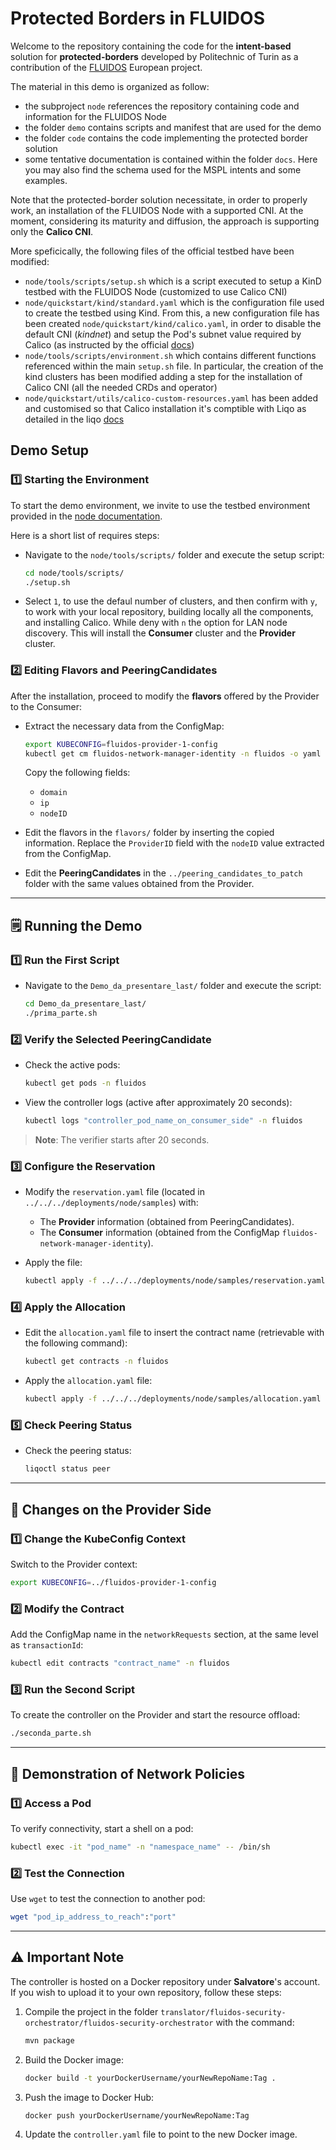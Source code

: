 # Protected Borders in FLUIDOS

Welcome to the repository containing the code for the **intent-based** solution for **protected-borders** developed by Politechnic of Turin as a contribution of the [FLUIDOS](https://fluidos.eu/) European project.

The material in this demo is organized as follow:
- the subproject `node` references the repository containing code and information for the FLUIDOS Node
- the folder `demo` contains scripts and manifest that are used for the demo
- the folder `code` contains the code implementing the protected border solution
- some tentative documentation is contained within the folder `docs`. Here you may also find the schema used for the MSPL intents and some examples.

Note that the protected-border solution necessitate, in order to properly work, an installation of the FLUIDOS Node with a supported CNI. At the moment, considering its maturity and diffusion, the approach is supporting only the **Calico CNI**. 

More speficically, the following files of the official testbed have been modified:
- `node/tools/scripts/setup.sh` which is a script executed to setup a KinD testbed with the FLUIDOS Node (customized to use Calico CNI)
- `node/quickstart/kind/standard.yaml` which is the configuration file used to create the testbed using Kind. From this, a new configuration file has been created `node/quickstart/kind/calico.yaml`, in order to disable the default CNI (*kindnet*) and setup the Pod's subnet value required by Calico (as instructed by the official [docs](https://docs.tigera.io/calico/latest/getting-started/kubernetes/kind))
- `node/tools/scripts/environment.sh` which contains different functions referenced within the main `setup.sh` file. In particular, the creation of the kind clusters has been modified adding a step for the installation of Calico CNI (all the needed CRDs and operator)
- `node/quickstart/utils/calico-custom-resources.yaml` has been added and customised so that Calico installation it's comptible with Liqo as detailed in the liqo [docs](https://docs.liqo.io/en/latest/installation/install.html#installationcniconfiguration)


## Demo Setup

<!--The demo is located in the folder: `demo_da_presentare/node_main`.-->

### 1️⃣ Starting the Environment

To start the demo environment, we invite to use the testbed environment provided in the [node documentation](./node/docs/installation/installation.md). 
<!-- To retrieve the submodule correctly, use the git command `git submodule update --init --recursive`. --> Here is a short list of requires steps:

- Navigate to the `node/tools/scripts/` folder and execute the setup script:
  ```bash
  cd node/tools/scripts/
  ./setup.sh
  ```
- Select `1`, to use the defaul number of clusters, and then confirm with `y`, to work with your local repository, building locally all the components, and installing Calico. While deny with `n` the option for LAN node discovery. This will install the **Consumer** cluster and the **Provider** cluster.

### 2️⃣ Editing Flavors and PeeringCandidates

After the installation, proceed to modify the **flavors** offered by the Provider to the Consumer:

- Extract the necessary data from the ConfigMap:
  ```bash
  export KUBECONFIG=fluidos-provider-1-config
  kubectl get cm fluidos-network-manager-identity -n fluidos -o yaml
  ```
  Copy the following fields:
  - `domain`
  - `ip`
  - `nodeID`

- Edit the flavors in the `flavors/` folder by inserting the copied information. Replace the `ProviderID` field with the `nodeID` value extracted from the ConfigMap.

- Edit the **PeeringCandidates** in the `../peering_candidates_to_patch` folder with the same values obtained from the Provider.

---

## 🗒 Running the Demo

### 1️⃣ Run the First Script

- Navigate to the `Demo_da_presentare_last/` folder and execute the script:
  ```bash
  cd Demo_da_presentare_last/
  ./prima_parte.sh
  ```

### 2️⃣ Verify the Selected PeeringCandidate

- Check the active pods:
  ```bash
  kubectl get pods -n fluidos
  ```

- View the controller logs (active after approximately 20 seconds):
  ```bash
  kubectl logs "controller_pod_name_on_consumer_side" -n fluidos
  ```

> **Note**: The verifier starts after 20 seconds.

### 3️⃣ Configure the Reservation

- Modify the `reservation.yaml` file (located in `../../../deployments/node/samples`) with:
  - The **Provider** information (obtained from PeeringCandidates).
  - The **Consumer** information (obtained from the ConfigMap `fluidos-network-manager-identity`).

- Apply the file:
  ```bash
  kubectl apply -f ../../../deployments/node/samples/reservation.yaml
  ```

### 4️⃣ Apply the Allocation

- Edit the `allocation.yaml` file to insert the contract name (retrievable with the following command):
  ```bash
  kubectl get contracts -n fluidos
  ```

- Apply the `allocation.yaml` file:
  ```bash
  kubectl apply -f ../../../deployments/node/samples/allocation.yaml
  ```

### 5️⃣ Check Peering Status

- Check the peering status:
  ```bash
  liqoctl status peer
  ```

---

## 🔄 Changes on the Provider Side

### 1️⃣ Change the KubeConfig Context

Switch to the Provider context:
```bash
export KUBECONFIG=../fluidos-provider-1-config
```

### 2️⃣ Modify the Contract

Add the ConfigMap name in the `networkRequests` section, at the same level as `transactionId`:
```bash
kubectl edit contracts "contract_name" -n fluidos
```

### 3️⃣ Run the Second Script

To create the controller on the Provider and start the resource offload:
```bash
./seconda_parte.sh
```

---

## 🔧 Demonstration of Network Policies

### 1️⃣ Access a Pod

To verify connectivity, start a shell on a pod:
```bash
kubectl exec -it "pod_name" -n "namespace_name" -- /bin/sh
```

### 2️⃣ Test the Connection

Use `wget` to test the connection to another pod:
```bash
wget "pod_ip_address_to_reach":"port"
```

---

## ⚠️ Important Note

The controller is hosted on a Docker repository under **Salvatore**'s account. If you wish to upload it to your own repository, follow these steps:

1. Compile the project in the folder `translator/fluidos-security-orchestrator/fluidos-security-orchestrator` with the command:
   ```bash
   mvn package
   ```

2. Build the Docker image:
   ```bash
   docker build -t yourDockerUsername/yourNewRepoName:Tag .
   ```

3. Push the image to Docker Hub:
   ```bash
   docker push yourDockerUsername/yourNewRepoName:Tag
   ```

4. Update the `controller.yaml` file to point to the new Docker image.

